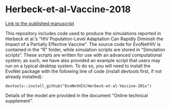 # Herbeck-et-al-Vaccine-2018

[Link to the published manuscript](https://www.ncbi.nlm.nih.gov/pubmed/29241646)

This repository includes code used to produce the simulations reported in Herbeck et al.’s “HIV Population-Level Adaptation Can Rapidly Diminish the Impact of a Partially Effective Vaccine”. The source code for EvoNetHIV is contained in the “R” folder, while simulation scripts are stored in “Simulation scripts”. These scripts are written for use with an advanced computational system; as such, we have also provided an example script that users may run on a typical desktop system. To do so, you will need to install the EvoNet package with the following line of code (install devtools first, if not already installed):
```
devtools::install_github("EvoNetHIV/Herbeck-et-al-Vaccine-201x")
```
Details of the model are provided in the document “Online technical supplement”.
